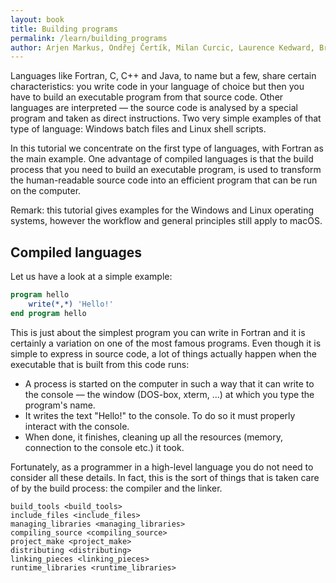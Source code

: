 ```yaml
---
layout: book
title: Building programs
permalink: /learn/building_programs
author: Arjen Markus, Ondřej Čertík, Milan Curcic, Laurence Kedward, Brad Richardson, Jeremie Vandenplas, Sebastian Ehlert
---
```


Languages like Fortran, C, C++ and Java, to name but a few, share
certain characteristics: you write code in your language of choice but
then you have to build an executable program from that source code.
Other languages are interpreted — the source code is analysed by a
special program and taken as direct instructions. Two very simple
examples of that type of language: Windows batch files and Linux shell
scripts.

In this tutorial we concentrate on the first type of languages, with
Fortran as the main example. One advantage of compiled languages is that
the build process that you need to build an executable program, is used
to transform the human-readable source code into an efficient program
that can be run on the computer.

Remark: this tutorial gives examples for the Windows and Linux operating
systems, however the workflow and general principles still apply to macOS.

## Compiled languages

Let us have a look at a simple example:

```fortran
program hello
    write(*,*) 'Hello!'
end program hello
```

This is just about the simplest program you can write in Fortran and it
is certainly a variation on one of the most famous programs. Even though
it is simple to express in source code, a lot of things actually happen
when the executable that is built from this code runs:

* A process is started on the computer in such a way that it can write
to the console — the window (DOS-box, xterm, ...) at which you type the
program's name.
* It writes the text "Hello!" to the console. To do so it must properly
interact with the console.
* When done, it finishes, cleaning up all the resources (memory,
connection to the console etc.) it took.

Fortunately, as a programmer in a high-level language you do not need to
consider all these details. In fact, this is the sort of things that is
taken care of by the build process: the compiler and the linker.

````{toctree}
build_tools <build_tools>
include_files <include_files>
managing_libraries <managing_libraries>
compiling_source <compiling_source>
project_make <project_make>
distributing <distributing>
linking_pieces <linking_pieces>
runtime_libraries <runtime_libraries>
````
